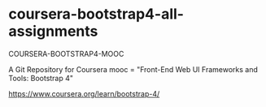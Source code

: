 # coursera-bootstrap4-all-assignments

COURSERA-BOOTSTRAP4-MOOC

A Git Repository for Coursera mooc = "Front-End Web UI Frameworks and Tools: Bootstrap 4"

https://www.coursera.org/learn/bootstrap-4/
